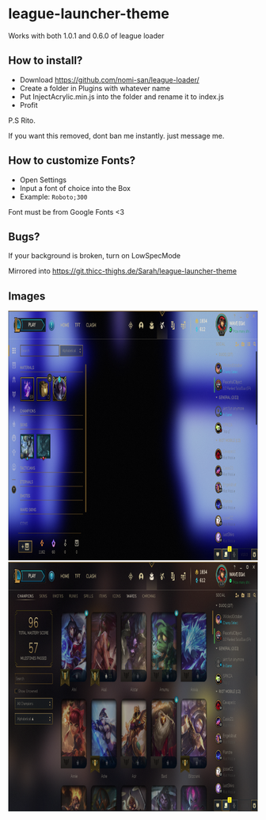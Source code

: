 # league-launcher-theme

Works with both 1.0.1 and 0.6.0 of league loader

## How to install?

-  Download https://github.com/nomi-san/league-loader/
-  Create a folder in Plugins with whatever name
-  Put InjectAcrylic.min.js into the folder and rename it to index.js
-  Profit

P.S Rito.

If you want this removed, dont ban me instantly. just message me.

## How to customize Fonts?

-  Open Settings
-  Input a font of choice into the Box
-  Example: `Roboto;300`

Font must be from Google Fonts <3

## Bugs?

If your background is broken, turn on LowSpecMode

Mirrored into
https://git.thicc-thighs.de/Sarah/league-launcher-theme

## Images

<center>
<div align="center">
<img src="../Img/gHLACu6.png" width="896" height="504"/>
<img src="../Img/xvxoPdT.png" width="896" height="504"/>
</div>
</center>
